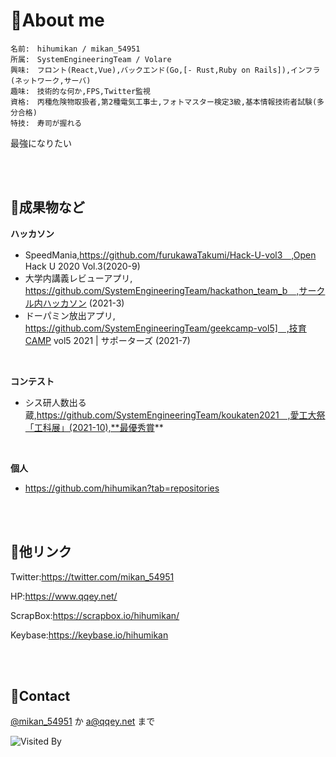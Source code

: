 # 🍊About me

 
	名前:　hihumikan / mikan_54951
	所属:　SystemEngineeringTeam / Volare
	興味:　フロント(React,Vue),バックエンド(Go,[- Rust,Ruby on Rails]),インフラ(ネットワーク,サーバ)
	趣味:　技術的な何か,FPS,Twitter監視
	資格:　丙種危険物取扱者,第2種電気工事士,フォトマスター検定3級,基本情報技術者試験(多分合格)
	特技:　寿司が握れる

最強になりたい

<br />
<br />


## 📜成果物など

**ハッカソン**

- SpeedMania,https://github.com/furukawaTakumi/Hack-U-vol3　,Open Hack U 2020 Vol.3(2020-9)
- 大学内講義レビューアプリ, https://github.com/SystemEngineeringTeam/hackathon_team_b　,サークル内ハッカソン (2021-3)
- ドーパミン放出アプリ,　https://github.com/SystemEngineeringTeam/geekcamp-vol5]　,技育CAMP vol5 2021 | サポーターズ (2021-7) 

<br />

**コンテスト**

- シス研人数出る蔵,https://github.com/SystemEngineeringTeam/koukaten2021　,愛工大祭「工科展」(2021-10),**最優秀賞**

<br />

**個人**

- https://github.com/hihumikan?tab=repositories

<br />
<br />

## 🔗他リンク
Twitter:https://twitter.com/mikan_54951

HP:https://www.qqey.net/

ScrapBox:https://scrapbox.io/hihumikan/

Keybase:https://keybase.io/hihumikan

<br />
<br />

## 📨Contact
[@mikan_54951](https://twitter.com/mikan_54951) か [a@qqey.net](mailto:a@qqey.net) まで

![Visited By](https://count.getloli.com/get/@hihumikan?theme=rule34)

